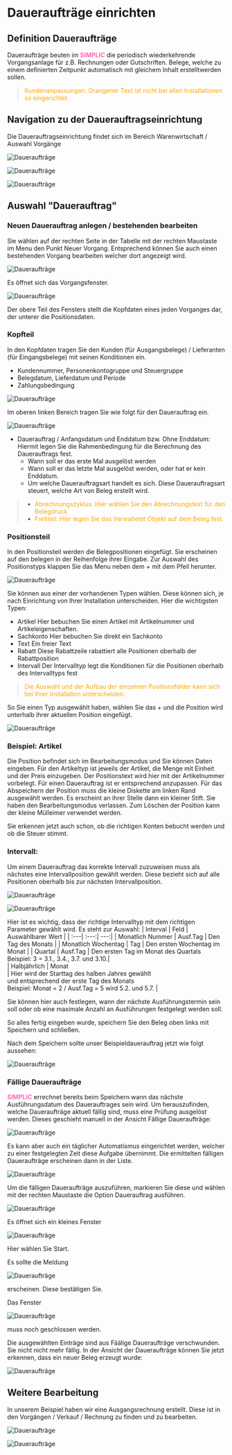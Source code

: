 # Daueraufträge einrichten

## Definition Daueraufträge

Daueraufträge beuten im <span style="color:hotpink;font-weight:bold">SIMPLIC</span> die periodisch wiederkehrende Vorgangsanlage für z.B. Rechnungen oder Gutschriften.
Belege, welche zu einem definierten Zeitpunkt automatisch mit gleichem Inhalt erstelltwerden sollen.

> <span style="color:orange">Kundenanpassungen. Orangener Text ist nicht bei allen Installationen so eingerichtet.</span>

## Navigation zu der Dauerauftragseinrichtung

Die Dauerauftragseinrichtung findet sich im Bereich Warenwirtschaft / Auswahl Vorgänge

![Daueraufträge](../../images/StandingOrder/Dauerauftrag1.png)

![Daueraufträge](../../images/StandingOrder/Dauerauftrag2.png)

![Daueraufträge](../../images/StandingOrder/Dauerauftrag3.png)

## Auswahl "Dauerauftrag"

### Neuen Dauerauftrag anlegen / bestehenden bearbeiten
Sie wählen auf der rechten Seite in der Tabelle mit der rechten Maustaste im Menu den Punkt Neuer Vorgang.
Entsprechend können Sie auch einen bestehenden Vorgang bearbeiten welcher dort angezeigt wird.

![Daueraufträge](../../images/StandingOrder/Dauerauftrag4.png)

Es öffnet sich das Vorgangsfenster.

![Daueraufträge](../../images/StandingOrder/Dauerauftrag5.png)

Der obere Teil des Fensters stellt die Kopfdaten eines jeden Vorganges dar, der unterer die Positionsdaten.

### Kopfteil

In den Kopfdaten tragen Sie den Kunden (für Ausgangsbelege) / Lieferanten (für Eingangsbelege) mit seinen Konditionen ein. 
*	Kundennummer, Personenkontogruppe und Steuergruppe
*	Belegdatum, Lieferdatum und Periode
*	Zahlungsbedingung

![Daueraufträge](../../images/StandingOrder/Dauerauftrag6.png)

Im oberen linken Bereich tragen Sie wie folgt für den 
Dauerauftrag ein.

![Daueraufträge](../../images/StandingOrder/Dauerauftrag7.png)

*	Dauerauftrag / Anfangsdatum und Enddatum bzw. Ohne Enddatum:
Hiermit legen Sie die Rahmenbedingung für die Berechnung des Dauerauftrags fest.
    * Wann soll er das erste Mal ausgelöst werden
    * Wann soll er das letzte Mal ausgelöst werden, oder hat er kein Enddatum.
    * Um welche Dauerauftragsart handelt es sich.
Diese Dauerauftragsart steuert, welche Art von Beleg erstellt wird.
> *	<span style="color:orange">Abrechnungszyklus:
Hier wählen Sie den Abrechnungstext für den Belegdruck</span>
> *	<span style="color:orange">Freitext:
    Hier legen Sie das Verwaltetet Objekt auf dem Beleg fest.</span>

### Positionsteil

In den Positionsteil werden die Belegpositionen eingefügt.
Sie erscheinen auf den belegen in der Reihenfolge ihrer Eingabe.
Zur Auswahl des Positionstyps klappen Sie das Menu neben dem + mit dem Pfeil herunter.

![Daueraufträge](../../images/StandingOrder/Dauerauftrag8.png)

Sie können aus einer der vorhandenen Typen wählen.
Diese können sich, je nach Einrichtung von Ihrer Installation unterscheiden.
Hier die wichtigsten Typen:
-	Artikel
Hier bebuchen Sie einen Artikel mit Artikelnummer und Artikeleigenschaften.
-	Sachkonto
Hier bebuchen Sie direkt ein Sachkonto
-	Text
Ein freier Text
-	Rabatt
Diese Rabattzeile rabattiert alle Positionen oberhalb der Rabattposition
-	Intervall
Der Intervalltyp legt die Konditionen für die Positionen oberhalb des Intervalltyps fest

> <span style="color:orange">Die Auswahl und der Aufbau der einzelnen Positionsfelder kann sich bei Ihrer Installation unterscheiden.</span>

So Sie einen Typ ausgewählt haben, wählen Sie das + und die Position wird unterhalb ihrer aktuellen Position eingefügt.

![Daueraufträge](../../images/StandingOrder/Dauerauftrag9.png)

### Beispiel: Artikel

Die Position befindet sich im Bearbeitungsmodus und Sie können Daten eingeben. Für den Artikeltyp ist jeweils der Artikel, die Menge mit Einheit und der Preis einzugeben.
Der Positionstext wird hier mit der Artikelnummer vorbelegt. Für einen Dauerauftrag ist er entsprechend anzupassen. 
Für das Abspeichern der Position muss die kleine Diskette am linken Rand ausgewählt werden. Es erscheint an ihrer Stelle dann ein kleiner Stift. Sie haben den Bearbeitungsmodus verlassen. Zum Löschen der Position kann der kleine Mülleimer verwendet werden. 

Sie erkennen jetzt auch schon, ob die richtigen Konten bebucht werden und ob die Steuer stimmt.

### Intervall:
Um einem Dauerauftrag das korrekte Intervall zuzuweisen muss als nächstes eine Intervallposition gewählt werden.
Diese bezieht sich auf alle Positionen oberhalb bis zur nächsten Intervallposition.

![Daueraufträge](../../images/StandingOrder/Dauerauftrag10.png)

![Daueraufträge](../../images/StandingOrder/Dauerauftrag11.png)

Hier ist es wichtig, dass der richtige Intervalltyp mit dem richtigen Parameter gewählt wird.
Es steht zur Auswahl:
| Interval | Feld | Auswählbarer Wert |
| :---| :---:| ---:|
| Monatlich Nummer | Ausf.Tag | Den Tag des Monats |
| Monatlich Wochentag | Tag	| Den ersten Wochentag im Monat |
| Quartal | Ausf.Tag | Den ersten Tag im Monat des Quartals </br>Beispiel: 3 = 3.1., 3.4., 3.7. und 3.10.| 	
| Halbjährlich | Monat</br> | Hier wird der Starttag des halben Jahres gewählt</br>und entsprechend der erste Tag des Monats </br>Beispiel: Monat = 2 / Ausf.Tag = 5  wird 5.2. und 5.7. | 

Sie können hier auch festlegen, wann der nächste Ausführungstermin sein soll oder ob eine maximale Anzahl an Ausführungen festgelegt werden soll. 

So alles fertig eingeben wurde, speichern Sie den Beleg oben links mit Speichern und schließen.

Nach dem Speichern sollte unser Beispieldauerauftrag jetzt wie folgt aussehen:

![Daueraufträge](../../images/StandingOrder/Dauerauftrag12.png)

### Fällige Daueraufträge

<span style="color:hotpink;font-weight:bold">SIMPLIC</span> errechnet bereits beim Speichern wann das nächste Ausführungsdatum des Dauerauftrages sein wird.
Um herauszufinden, welche Daueraufträge aktuell fällig sind, muss eine Prüfung ausgelöst werden.
Dieses geschieht manuell in der Ansicht Fällige Daueraufträge:

![Daueraufträge](../../images/StandingOrder/Dauerauftrag13.png)

Es kann aber auch ein täglicher Automatismus eingerichtet werden, welcher zu einer festgelegten Zeit diese Aufgabe übernimmt.
Die ermittelten fälligen Daueraufträge erscheinen dann in der Liste.

![Daueraufträge](../../images/StandingOrder/Dauerauftrag14.png)

Um die fälligen Daueraufträge auszuführen, markieren Sie diese und wählen mit der rechten Maustaste die Option Dauerauftrag ausführen.

![Daueraufträge](../../images/StandingOrder/Dauerauftrag15.png)

Es öffnet sich ein kleines Fenster 

![Daueraufträge](../../images/StandingOrder/Dauerauftrag16.png) 

Hier wählen Sie Start. 

Es sollte die Meldung 

![Daueraufträge](../../images/StandingOrder/Dauerauftrag17.png) 

erscheinen. Diese bestätigen Sie.

Das Fenster 

![Daueraufträge](../../images/StandingOrder/Dauerauftrag18.png) 

muss noch geschlossen werden.

Die ausgewählten Einträge sind aus Fäälige Daueraufträge verschwunden. Sie nicht nicht mehr fällig.
In der Ansicht der Daueraufträge können Sie jetzt erkennen, dass ein neuer Beleg erzeugt wurde:

![Daueraufträge](../../images/StandingOrder/Dauerauftrag19.png) 

## Weitere Bearbeitung
In unserem Beispiel haben wir eine Ausgangsrechnung erstellt.
Diese ist in den Vorgängen / Verkauf / Rechnung zu finden und zu bearbeiten.

![Daueraufträge](../../images/StandingOrder/Dauerauftrag20.png) 

![Daueraufträge](../../images/StandingOrder/Dauerauftrag21.png) 
